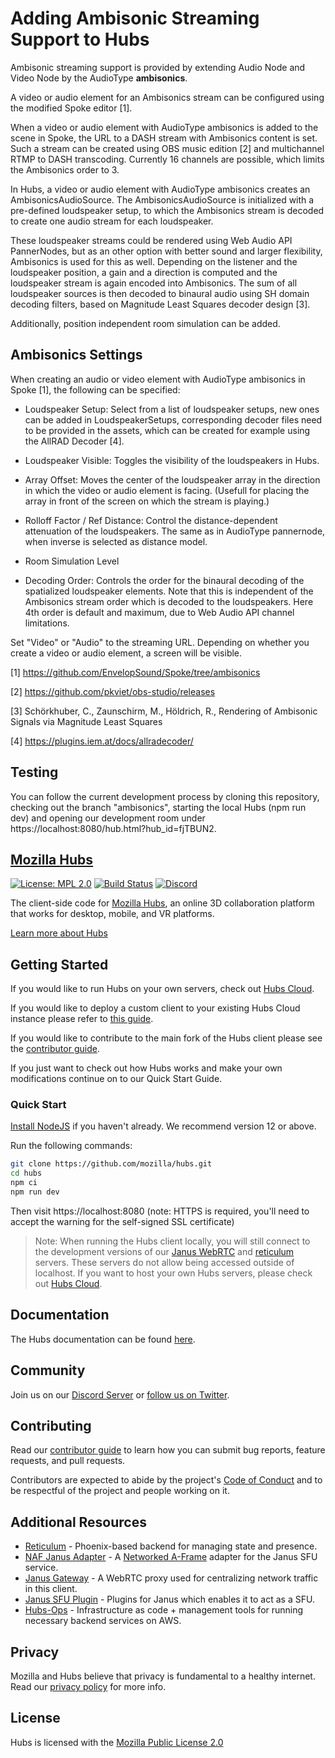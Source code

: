 # Adding Ambisonic Streaming Support to Hubs
Ambisonic streaming support is provided by extending Audio Node and Video Node by the AudioType **ambisonics**.

A video or audio element for an Ambisonics stream can be configured using the modified Spoke editor [1].

When a video or audio element with AudioType ambisonics is added to the scene in Spoke, the URL to a DASH stream with Ambisonics content is set. Such a stream can be created using OBS music edition [2] and multichannel RTMP to DASH transcoding. Currently 16 channels are possible, which limits the Ambisonics order to 3. 

In Hubs, a video or audio element with AudioType ambisonics creates an AmbisonicsAudioSource. The AmbisonicsAudioSource is initialized with a pre-defined loudspeaker setup, to which the Ambisonics stream is decoded to create one audio stream for each loudspeaker. 

These loudspeaker streams could be rendered using Web Audio API PannerNodes, but as an other option with better sound and larger flexibility, Ambisonics is used for this as well. Depending on the listener and the loudspeaker position, a gain and a direction is computed and the loudspeaker stream is again encoded into Ambisonics. The sum of all loudspeaker sources is then decoded to binaural audio using SH domain decoding filters, based on Magnitude Least Squares decoder design [3]. 

Additionally, position independent room simulation can be added. 

## Ambisonics Settings

When creating an audio or video element with AudioType ambisonics in Spoke [1], the following can be specified: 

- Loudspeaker Setup: Select from a list of loudspeaker setups, new ones can be added in LoudspeakerSetups, corresponding decoder files need to be provided in the assets, which can be created for example using the AllRAD Decoder [4]. 

- Loudspeaker Visible: Toggles the visibility of the loudspeakers in Hubs.

- Array Offset: Moves the center of the loudspeaker array in the direction in which the video or audio element is facing. (Usefull for placing the array in front of the screen on which the stream is playing.)

- Rolloff Factor / Ref Distance: Control the distance-dependent attenuation of the loudspeakers. The same as in AudioType pannernode, when inverse is selected as distance model.

- Room Simulation Level

- Decoding Order: Controls the order for the binaural decoding of the spatialized loudspeaker elements. Note that this is independent of the Ambisonics stream order which is decoded to the loudspeakers. Here 4th order is default and maximum, due to Web Audio API channel limitations.

Set "Video" or "Audio" to the streaming URL. Depending on whether you create a video or audio element, a screen will be visible. 

[1] https://github.com/EnvelopSound/Spoke/tree/ambisonics

[2] https://github.com/pkviet/obs-studio/releases

[3] Schörkhuber, C., Zaunschirm, M., Höldrich, R., Rendering of Ambisonic Signals via Magnitude Least Squares

[4] https://plugins.iem.at/docs/allradecoder/

## Testing
You can follow the current development process by cloning this repository, checking out the branch "ambisonics", starting the local Hubs (npm run dev) and opening our development room under https://localhost:8080/hub.html?hub_id=fjTBUN2.

## [Mozilla Hubs](https://hubs.mozilla.com/)

[![License: MPL 2.0](https://img.shields.io/badge/License-MPL%202.0-brightgreen.svg)](https://opensource.org/licenses/MPL-2.0) [![Build Status](https://travis-ci.org/mozilla/hubs.svg?branch=master)](https://travis-ci.org/mozilla/hubs) [![Discord](https://img.shields.io/discord/498741086295031808)](https://discord.gg/CzAbuGu)

The client-side code for [Mozilla Hubs](https://hubs.mozilla.com/), an online 3D collaboration platform that works for desktop, mobile, and VR platforms.

[Learn more about Hubs](https://hubs.mozilla.com/docs/welcome.html)

## Getting Started

If you would like to run Hubs on your own servers, check out [Hubs Cloud](https://hubs.mozilla.com/docs/hubs-cloud-intro.html).

If you would like to deploy a custom client to your existing Hubs Cloud instance please refer to [this guide](https://hubs.mozilla.com/docs/hubs-cloud-custom-clients.html).

If you would like to contribute to the main fork of the Hubs client please see the [contributor guide](./CONTRIBUTING.md).

If you just want to check out how Hubs works and make your own modifications continue on to our Quick Start Guide.

### Quick Start

[Install NodeJS](https://nodejs.org) if you haven't already. We recommend version 12 or above.

Run the following commands:

```bash
git clone https://github.com/mozilla/hubs.git
cd hubs
npm ci
npm run dev
```

Then visit https://localhost:8080 (note: HTTPS is required, you'll need to accept the warning for the self-signed SSL certificate)

> Note: When running the Hubs client locally, you will still connect to the development versions of our [Janus WebRTC](https://github.com/mozilla/janus-plugin-sfu) and [reticulum](https://github.com/mozilla/reticulum) servers. These servers do not allow being accessed outside of localhost. If you want to host your own Hubs servers, please check out [Hubs Cloud](https://hubs.mozilla.com/docs/hubs-cloud-intro.html).

## Documentation

The Hubs documentation can be found [here](https://hubs.mozilla.com/docs).

## Community

Join us on our [Discord Server](https://discord.gg/CzAbuGu) or [follow us on Twitter](https://twitter.com/MozillaHubs).

## Contributing

Read our [contributor guide](./CONTRIBUTING.md) to learn how you can submit bug reports, feature requests, and pull requests.

Contributors are expected to abide by the project's [Code of Conduct](./CODE_OF_CONDUCT.md) and to be respectful of the project and people working on it. 

## Additional Resources

* [Reticulum](https://github.com/mozilla/reticulum) - Phoenix-based backend for managing state and presence.
* [NAF Janus Adapter](https://github.com/mozilla/naf-janus-adapter) - A [Networked A-Frame](https://github.com/networked-aframe) adapter for the Janus SFU service.
* [Janus Gateway](https://github.com/meetecho/janus-gateway) - A WebRTC proxy used for centralizing network traffic in this client.
* [Janus SFU Plugin](https://github.com/mozilla/janus-plugin-sfu) - Plugins for Janus which enables it to act as a SFU.
* [Hubs-Ops](https://github.com/mozilla/hubs-ops) - Infrastructure as code + management tools for running necessary backend services on AWS.

## Privacy

Mozilla and Hubs believe that privacy is fundamental to a healthy internet. Read our [privacy policy](./PRIVACY.md) for more info.

## License

Hubs is licensed with the [Mozilla Public License 2.0](./LICENSE)
